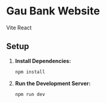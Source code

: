 # Gau Bank Website
Vite React

## Setup

1. **Install Dependencies:**
   ```bash
   npm install

2. **Run the Development Server:**
     ```bash
     npm run dev
